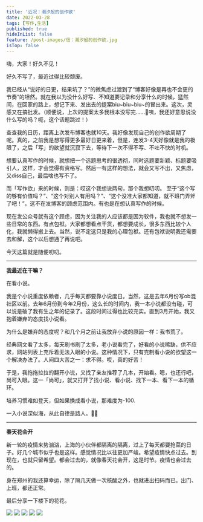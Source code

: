 ```yaml
---
title: '近况：潮汐般的创作欲'
date: 2022-03-28
tags: [写作,生活]
published: true
hideInList: false
feature: /post-images/信：潮汐般的创作欲.jpg
isTop: false
---
```


嗨，大家！好久不见！

好久不写了，最近过得比较颓废。

<!--more-->


我已经从“说好的日更，结果坑了？”的微焦虑过渡到了“博客好像是再也不会更的节奏”的坦然。就在我以为没什么好写、不知道要记录和分享什么的时候，猛然间，在回家的路上，想记下来、发出去的提案biu~biu~biu~的冒出来。这次，灵感又在搞批发。（顺便说，上次的提案太多我根本没写完......🤭咦，我还好意思说没什么写的吗？呃，这个话题跳过！）

查查我的日历，距离上次发布博客也就10天。我好像发现自己的创作欲周期了呢。真的，之前我是想写得更多最好日更来着，但是，连发3-4天好像就是我的极限了，之后「写」的欲望就沉寂下去，等待下一次不得不写、不吐不快的时机。

想要认真写作的时候，就想把一个选题思考的很透彻，同时选题要新颖、标题要吸引人，这样，才会觉得有资格写。然后一有这样的想法，就会又写不出，又焦虑，又diss自己，最后啥也写不了。

而「写作欲」来的时候，则是：哎这个我想说两句，那个我想叨叨。 至于“这个写的够有价值吗？”、“这个对别人有用吗？”、“这个没准大家都知道，就不班门弄斧了吧！”，这不在发博客的顾虑范围内。有也是在想认真写作的时候。

现在发公众号就有这个顾虑，因为关注我的人应该都是因为软件，我也就不想发一些日常的东西。有点包袱。大家都想看点干货，都想要成长，很多东西比较个人化，我就懒得搬上去。当然，说不定这只是我的心理包袱。还有包袱说明我还需要去和解，这个以后想通了再说吧。

今天这篇就是随便叨叨。

---

**我最近在干嘛？**

在看小说。

我是个小说重度依赖者，几乎每天都要靠小说度日。当然，这是去年6月份写ob混社区以前。去年6月份到今年2月份，这么长的时间内，我一本小说都没有碰，可以说是破了我有生之年的记录了。这段时间过得也比较充实。直到3月开始，我又抱着嫌弃的态度找小说看。

为什么是嫌弃的态度呢？和几个月之前让我放弃小说的原因一样：我书荒了。

经典网文看了太多，每天刷书刷了太多，老小说看完了，好看的小说稀缺，供不应求，网站列表上充斥着无法入眼的小说。这种情况下，只有克制看小说的欲望这一个解决办法了。人间四大苦之一：求不得。哎，真的好苦！

于是，我拖拖拉拉的翻开小说，又找了亲友推荐了几本，开始看。嗯，也还行吧，尚可入眼。这一「尚可」，就又打开了找小说、看小说、找下一本、看下一本的循环。

培养习惯难如登天，但如果换成看小说，那难度为-100.

一入小说深似海，从此自律是路人。👋🏻

---

**春天花会开**

新一轮的疫情来势汹汹，上海的小伙伴都隔离的隔离，过上了每天都要抢菜的日子。好几个城市似乎也是这样。感觉情况比以往更加严峻。希望疫情快点过去。到现在，也就只留希望。都会过去的，就像春天花会开，这是时节。疫情也会过去的。

身在郑州的我还算幸运，除了隔几天做一次核酸之外，也就进出扫码而已。出门、上班，都还正常。

最后分享一下楼下的花花。


![](http://lillianwho.com/post-images/1648472842608.jpg)
![](http://lillianwho.com/post-images/1648472823570.jpg)
![](http://lillianwho.com/post-images/1648472758742.jpg)
![](http://lillianwho.com/post-images/1648472860830.jpg)
![](http://lillianwho.com/post-images/1648472853396.jpg)

